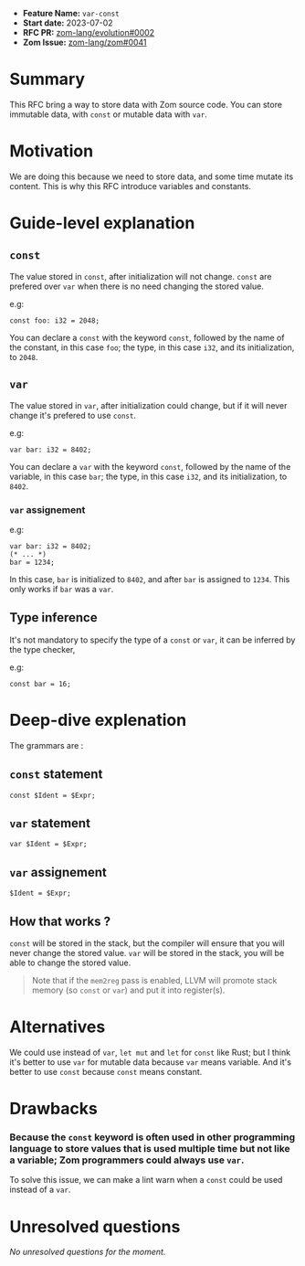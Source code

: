 - **Feature Name:** `var-const`
- **Start date:** 2023-07-02
- **RFC PR:** [zom-lang/evolution#0002](https://github.com/zom-lang/evolution/pull/0002)
- **Zom Issue:** [zom-lang/zom#0041](https://github.com/zom-lang/zom/issues/0041)

# Summary
[summary]: #summary

This RFC bring a way to store data with Zom source code. You can store immutable data, with `const` or mutable data with `var`.

# Motivation
[motivation]: #motivation

We are doing this because we need to store data, and some time mutate its content. This is why this RFC introduce variables and constants.

# Guide-level explanation
[guide-level-explanation]: #guide-level-explanation


## `const`

The value stored in `const`, after initialization will not change. `const` are prefered over `var` when there is no need changing the stored value.

e.g:
```Zom
const foo: i32 = 2048;
```
You can declare a `const` with the keyword `const`, followed by the name of the constant, in this case `foo`; the type, in this case `i32`,
and its initialization, to `2048`.

## `var`

The value stored in `var`, after initialization could change, but if it will never change it's prefered to use `const`.

e.g:
```Zom
var bar: i32 = 8402;
```
You can declare a `var` with the keyword `const`, followed by the name of the variable, in this case `bar`; the type, in this case `i32`,
and its initialization, to `8402`.

### `var` assignement

e.g:
```Zom
var bar: i32 = 8402;
(* ... *)
bar = 1234;
```

In this case, `bar` is initialized to `8402`, and after `bar` is assigned to `1234`. This only works if `bar` was a `var`. 

## Type inference

It's not mandatory to specify the type of a `const` or `var`, it can be inferred by the type checker,

e.g: 
```Zom
const bar = 16;
```

# Deep-dive explenation
[deep-dive-explenation]: #deep-dive-explenation

The grammars are :

## `const` statement

```
const $Ident = $Expr;
```

## `var` statement

```
var $Ident = $Expr;
```

## `var` assignement

```
$Ident = $Expr;
```

## How that works ?

`const` will be stored in the stack, but the compiler will ensure that you will never change the stored value.
`var` will be stored in the stack, you will be able to change the stored value.

> Note that if the `mem2reg` pass is enabled, LLVM will promote stack memory (so `const` or `var`) and put it into register(s).

# Alternatives
[alternatives]: #alternatives

We could use instead of `var`, `let mut` and `let` for `const` like Rust; but I think it's better to use `var` for mutable data because `var` means
variable. And it's better to use `const` because `const` means constant.

# Drawbacks
[drawbacks]: #drawbacks

### Because the `const` keyword is often used in other programming language to store values that is used multiple time but not like a variable; Zom programmers could always use `var`.

To solve this issue, we can make a lint warn when a `const` could be used instead of a `var`.

# Unresolved questions
[unresolved-questions]: #unresolved-questions

*No unresolved questions for the moment.*
